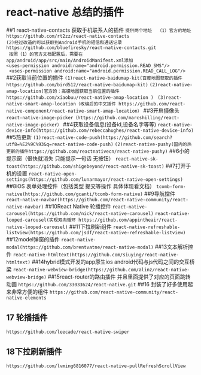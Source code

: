 # react-native 总结的插件
##1 react-native-contacts 获取手机联系人的插件
 ``提供两个地址  （1）官方的地址https://github.com/rt2zz/react-native-contacts ``  
`` (2)经过改造的可以获取到Android手机的短信和通话记录https://github.com/bluefiresky/react-native-contacts.git   ``   
              ``  按照（1）的官方文档配置后，需要在app/android/app/src/main/AndroidManifest.xml添加  ``  
                `` <uses-permission android:name="android.permission.READ_SMS"/> ``   
                `` <uses-permission android:name="android.permission.READ_CALL_LOG"/>``
##2获取当前位置的插件
``(1)react-native-baidumap-kit(百度地图获取的插件https://github.com/bird512/react-native-baidumap-kit)``
``(2)react-native-amap-location(官方的：高德地图获取当前位置的插件 https://github.com/xiaobuu/react-native-amap-location ) ``
``(3)react-native-smart-amap-location（改编后的中文插件 https://github.com/react-native-component/react-native-smart-amap-location）``
##3开启摄像头
``react-native-image-picker（https://github.com/marcshilling/react-native-image-picker）``
##4获取设备信息(设备id,设备名字等等)
``react-native-device-info(https://github.com/rebeccahughes/react-native-device-info)``
##5热更新
``(1)react-native-code-push(https://github.com/search?utf8=%E2%9C%93&q=react-native-code-push)``
``(2)react-native-pushy(国内的热更新的插件https://github.com/reactnativecn/react-native-pushy)``
##6小的提示窗（很快就消失 只能提示一句话 无按钮）
``react-native-sk-toast(https://github.com/shigebeyond/react-native-sk-toast)``
##7打开手机的设置
``react-native-open-settings(https://github.com/lunarmayor/react-native-open-settings)``
##8iOS 表单处理控件（包括类型 提交等操作 具体体现看文档）
``tcomb-form-native(https://github.com/gcanti/tcomb-form-native)``
##9导航控件
`` react-native-navbar(https://github.com/react-native-community/react-native-navbar)``
##10React Native 轮播控件 
``react-native-carousel(https://github.com/nick/react-native-carousel)``
``react-native-looped-carousel(实现双向循环 https://github.com/appintheair/react-native-looped-carousel)``
##11下拉刷新组件 
``react-native-refreshable-listview(https://github.com/jsdf/react-native-refreshable-listview)``
##12model弹窗的插件
``react-native-modal(https://github.com/brentvatne/react-native-modal)``
##13文本解析控件
``react-native-htmltext(https://github.com/siuying/react-native-htmltext)``
##14hybrid模式开发的app原生ios android代码与js代码之间的交互桥梁
``react-native-webview-bridge(https://github.com/alinz/react-native-webview-bridge)``
##15react-router的路由插件 并且里面提供了对应的页面跳转动画
``https://github.com/33033624/react-native.git``
##16 封装了好多使用起来非常方便的组件
``https://github.com/react-native-community/react-native-elements``
## 17 轮播插件
``https://github.com/leecade/react-native-swiper``
## 18下拉刷新插件
``https://github.com/lvming6816077/react-native-pullRefreshScrollView``

